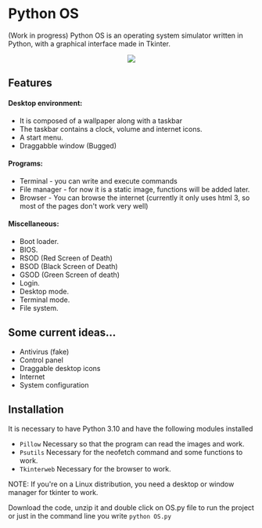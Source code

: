 # Python OS
(Work in progress) Python OS is an operating system simulator written in Python, with a graphical interface made in Tkinter.

<p align="center">
  <img src="https://user-images.githubusercontent.com/63316583/150565735-6f2cedf3-a69b-4091-8fce-7b344025f2cd.png" />
</p>

## Features

#### Desktop environment:
- It is composed of a wallpaper along with a taskbar
- The taskbar contains a clock, volume and internet icons.
- A start menu.
- Draggabble window (Bugged)

#### Programs:
- Terminal - you can write and execute commands
- File manager - for now it is a static image, functions will be added later.
- Browser - You can browse the internet (currently it only uses html 3, so most of the pages don't work very well)

#### Miscellaneous:
- Boot loader.
- BIOS.
- RSOD (Red Screen of Death)
- BSOD (Black Screen of Death)
- GSOD (Green Screen of death)
- Login.
- Desktop mode.
- Terminal mode.
- File system.

## Some current ideas...
- Antivirus (fake)
- Control panel
- Draggable desktop icons
- Internet
- System configuration

## Installation

It is necessary to have Python 3.10 and have the following modules installed 

- ```Pillow```       Necessary so that the program can read the images and work.
- ```Psutils```      Necessary for the neofetch command and some functions to work.
- ```Tkinterweb```   Necessary for the browser to work.

NOTE: If you're on a Linux distribution, you need a desktop or window manager for tkinter to work.

Download the code, unzip it and double click on OS.py file to run the project or just in the command line you write ```python OS.py```



    
